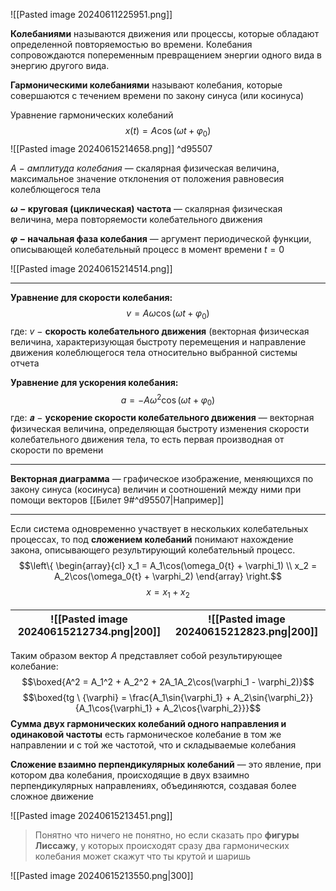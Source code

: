![[Pasted image 20240611225951.png]]

**Колебаниями** называются движения или процессы, которые обладают
определенной повторяемостью во времени. Колебания сопровождаются
попеременным превращением энергии одного вида в энергию другого вида.

**Гармоническими колебаниями** называют колебания, которые совершаются с
течением времени по закону синуса (или косинуса) 

Уравнение гармонических колебаний$$x(t) = A\cos(\omega{t} + \varphi_0)$$![[Pasted image 20240615214658.png]] ^d95507

*$A$ − амплитуда колебания* — скалярная физическая величина, максимальное
значение отклонения от положения равновесия колеблющегося тела

**$ω$ − круговая (циклическая) частота** — скалярная физическая величина, мера
повторяемости колебательного движения

 **$\varphi$ − начальная фаза колебания** — аргумент периодической функции,
описывающей колебательный процесс в момент времени $t = 0$

![[Pasted image 20240615214514.png]] 
___
**Уравнение для скорости колебания:** $$v = A\omega\cos(\omega{t} + \varphi_0)$$где: 
$v$ − **скорость колебательного движения** (векторная физическая величина, характеризующая быстроту перемещения и направление движения колеблющегося тела относительно выбранной системы отчета

**Уравнение для ускорения колебания:**$$a = -A\omega^2\cos(\omega{t} + \varphi_0)$$где: 
𝒂 − **ускорение скорости колебательного движения** — векторная физическая величина, определяющая быстроту изменения скорости колебательного движения тела, то есть первая производная от скорости по времени
___

**Векторная диаграмма** — графическое изображение, меняющихся по закону синуса 
(косинуса) величин и соотношений между ними при помощи векторов [[Билет 9#^d95507|Например]]

___
Если система одновременно участвует в нескольких колебательных процессах, то под **сложением колебаний** понимают нахождение закона, описывающего результирующий колебательный процесс. 
$$\left\{ \begin{array}{cl}
x_1 = A_1\cos(\omega_0{t} + \varphi_1) \\
x_2 = A_2\cos(\omega_0{t} + \varphi_2)
\end{array} \right.$$ 
$$x = x_1 + x_2$$

| ![[Pasted image 20240615212734.png\|200]] | ![[Pasted image 20240615212823.png\|200]] |
| ----------------------------------------- | ----------------------------------------- |

Таким образом вектор $A$ представляет собой результирующее колебание: $$\boxed{A^2 = A_1^2 + A_2^2 + 2A_1A_2\cos(\varphi_1 - \varphi_2)}$$$$\boxed{tg \ {\varphi} = \frac{A_1\sin{\varphi_1} + A_2\sin{\varphi_2}}{A_1\cos{\varphi_1} + A_2\cos{\varphi_2}}}$$
**Сумма двух гармонических колебаний одного направления и одинаковой частоты** есть гармоническое колебание в том же направлении и с той же частотой, что и складываемые колебания

**Сложение взаимно перпендикулярных колебаний** — это явление, при котором два колебания, происходящие в двух взаимно перпендикулярных направлениях, объединяются, создавая более сложное движение

![[Pasted image 20240615213451.png]]

> Понятно что ничего не понятно, но если сказать про **фигуры Лиссажу**, у которых происходят сразу два гармонических колебания может скажут что ты крутой и шаришь

![[Pasted image 20240615213550.png|300]]


